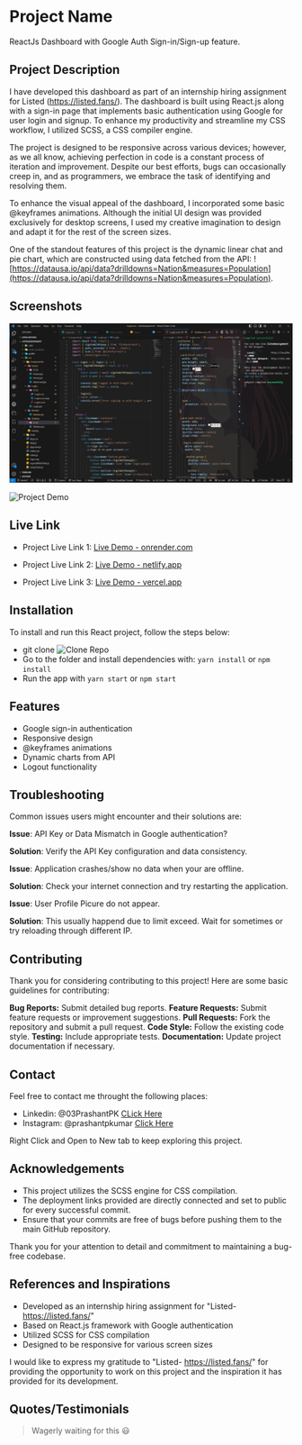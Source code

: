 # Project Name

ReactJs Dashboard with Google Auth Sign-in/Sign-up feature.

## Project Description

I have developed this dashboard as part of an internship hiring assignment for Listed (https://listed.fans/). The dashboard is built using React.js along with a sign-in page that implements basic authentication using Google for user login and signup. To enhance my productivity and streamline my CSS workflow, I utilized SCSS, a CSS compiler engine.

The project is designed to be responsive across various devices; however, as we all know, achieving perfection in code is a constant process of iteration and improvement. Despite our best efforts, bugs can occasionally creep in, and as programmers, we embrace the task of identifying and resolving them.

To enhance the visual appeal of the dashboard, I incorporated some basic @keyframes animations. Although the initial UI design was provided exclusively for desktop screens, I used my creative imagination to design and adapt it for the rest of the screen sizes.

One of the standout features of this project is the dynamic linear chat and pie chart, which are constructed using data fetched from the API: ![https://datausa.io/api/data?drilldowns=Nation&measures=Population](https://datausa.io/api/data?drilldowns=Nation&measures=Population).


## Screenshots

![Directory Structure](https://github.com/03prashantpk/listedAssignment/blob/master/public/screenshot1.JPG)


![Project Demo](https://github.com/03prashantpk/listedAssignment/blob/master/public/screenshot2.gif.gif)

## Live Link

- Project Live Link 1: [Live Demo - onrender.com](https://listedassignment.onrender.com/)

- Project Live Link 2: [Live Demo - netlify.app](https://prashant-listedassignment.netlify.app/)

- Project Live Link 3: [Live Demo - vercel.app](https://listed-assignment-navy.vercel.app/)

## Installation

To install and run this React project, follow the steps below:
- git clone ![Clone Repo](https://github.com/03prashantpk/listedAssignment.git) 
- Go to the folder and install dependencies with: `yarn install` or `npm install`
- Run the app with `yarn start` or `npm start`


## Features
- Google sign-in authentication
- Responsive design
- @keyframes animations
- Dynamic charts from API
- Logout functionality

## Troubleshooting

Common issues users might encounter and their solutions are:

**Issue**: API Key or Data Mismatch in Google authentication?

**Solution**:  Verify the API Key configuration and data consistency.

**Issue**: Application crashes/show no data when your are offline.

**Solution**: Check your internet connection and try restarting the application.

**Issue**: User Profile Picure do not appear.

**Solution**: This usually happend due to limit exceed. Wait for sometimes or try reloading through different IP.


## Contributing

Thank you for considering contributing to this project! Here are some basic guidelines for contributing:

**Bug Reports:** Submit detailed bug reports.
**Feature Requests:** Submit feature requests or improvement suggestions.
**Pull Requests:** Fork the repository and submit a pull request.
**Code Style:** Follow the existing code style.
**Testing:** Include appropriate tests.
**Documentation:** Update project documentation if necessary.


## Contact

Feel free to contact me throught the following places:
- Linkedin: @03PrashantPK [CLick Here](linkedin.com/in/03prashantpk/)
- Instagram: @prashantpkumar [Click Here](https://www.instagram.com/prashantpkumar/)

Right Click and Open to New tab to keep exploring this project.

## Acknowledgements
- This project utilizes the SCSS engine for CSS compilation.
- The deployment links provided are directly connected and set to public for every successful commit.
- Ensure that your commits are free of bugs before pushing them to the main GitHub repository.

Thank you for your attention to detail and commitment to maintaining a bug-free codebase.


## References and Inspirations

- Developed as an internship hiring assignment for "Listed- https://listed.fans/"
- Based on React.js framework with Google authentication
- Utilized SCSS for CSS compilation
- Designed to be responsive for various screen sizes

I would like to express my gratitude to "Listed- https://listed.fans/" for providing the opportunity to work on this project and the inspiration it has provided for its development.



## Quotes/Testimonials

> Wagerly waiting for this 😃